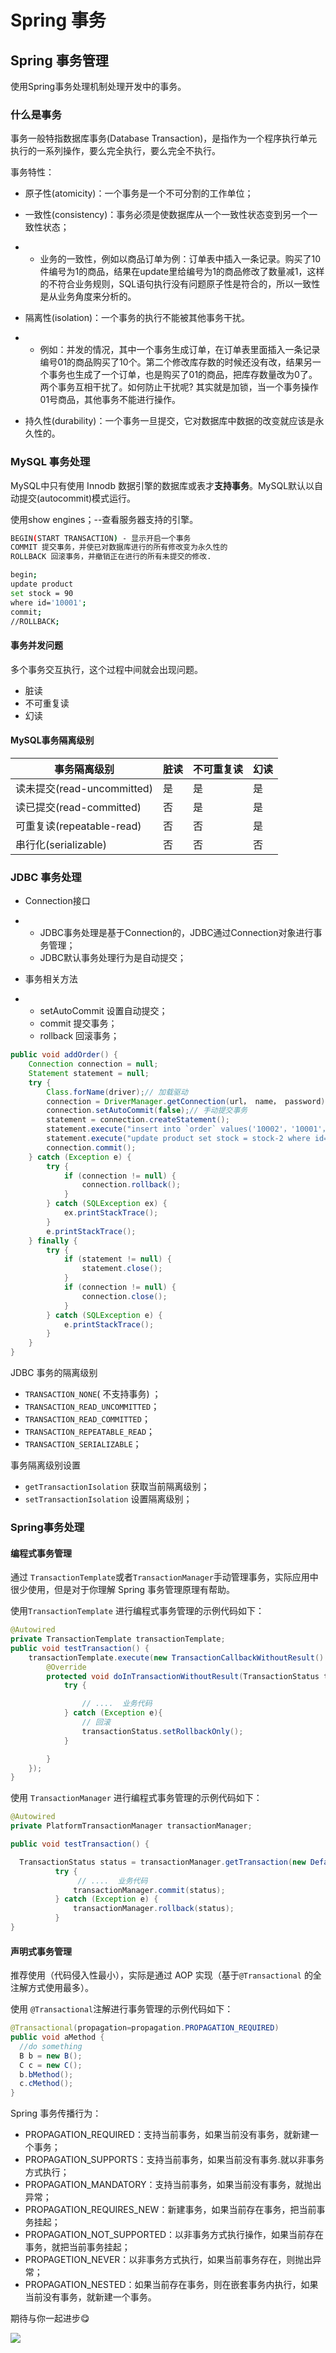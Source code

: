 # Spring 事务

## Spring 事务管理

使用Spring事务处理机制处理开发中的事务。

### 什么是事务

事务一般特指数据库事务(Database Transaction)，是指作为一个程序执行单元执行的一系列操作，要么完全执行，要么完全不执行。

事务特性：

- 原子性(atomicity)：一个事务是一个不可分割的工作单位；
- 一致性(consistency)：事务必须是使数据库从一个一致性状态变到另一个一致性状态；

- - 业务的一致性，例如以商品订单为例：订单表中插入一条记录。购买了10件编号为1的商品，结果在update里给编号为1的商品修改了数量减1，这样的不符合业务规则，SQL语句执行没有问题原子性是符合的，所以一致性是从业务角度来分析的。

- 隔离性(isolation)：一个事务的执行不能被其他事务干扰。

- - 例如：并发的情况，其中一个事务生成订单，在订单表里面插入一条记录编号01的商品购买了10个。第二个修改库存数的时候还没有改，结果另一个事务也生成了一个订单，也是购买了01的商品，把库存数量改为0了。两个事务互相干扰了。如何防止干扰呢? 其实就是加锁，当一个事务操作01号商品，其他事务不能进行操作。

- 持久性(durability)：一个事务一旦提交，它对数据库中数据的改变就应该是永久性的。

### MySQL 事务处理

MySQL中只有使用 Innodb 数据引擎的数据库或表才**支持事务**。MySQL默认以自动提交(autocommit)模式运行。

使用show engines；--查看服务器支持的引擎。

```bash
BEGIN(START TRANSACTION) - 显示开启一个事务
COMMIT 提交事务，并使已对数据库进行的所有修改变为永久性的
ROLLBACK 回滚事务，并撤销正在进行的所有未提交的修改.

begin;
update product
set stock = 90
where id='10001';
commit;
//ROLLBACK;
```

#### 事务并发问题

多个事务交互执行，这个过程中间就会出现问题。

- 脏读
- 不可重复读
- 幻读

#### MySQL事务隔离级别

| 事务隔离级别               | 脏读 | 不可重复读 | 幻读 |
| -------------------------- | ---- | ---------- | ---- |
| 读未提交(read-uncommitted) | 是   | 是         | 是   |
| 读已提交(read-committed)   | 否   | 是         | 是   |
| 可重复读(repeatable-read)  | 否   | 否         | 是   |
| 串行化(serializable)       | 否   | 否         | 否   |





### JDBC 事务处理

- Connection接口

- - JDBC事务处理是基于Connection的，JDBC通过Connection对象进行事务管理；
  - JDBC默认事务处理行为是自动提交；

- 事务相关方法

- - setAutoCommit 设置自动提交；
  - commit 提交事务；
  - rollback 回滚事务；



```java
public void addOrder() {
    Connection connection = null;
    Statement statement = null;
    try {
        Class.forName(driver);// 加载驱动
        connection = DriverManager.getConnection(url， name， password);
        connection.setAutoCommit(false);// 手动提交事务
        statement = connection.createStatement();
        statement.execute("insert into `order` values('10002'，'10001'，2，2499，now()，null，null，'王某'，'110'，'北京王府井'，'待发货')");
        statement.execute("update product set stock = stock-2 where id='10001'");
        connection.commit();
    } catch (Exception e) {
        try {
            if (connection != null) {
                connection.rollback();
            }
        } catch (SQLException ex) {
            ex.printStackTrace();
        }
        e.printStackTrace();
    } finally {
        try {
            if (statement != null) {
                statement.close();
            }
            if (connection != null) {
                connection.close();
            }
        } catch (SQLException e) {
            e.printStackTrace();
        }
    }
}
```



JDBC 事务的隔离级别

- `TRANSACTION_NONE`( 不支持事务) ；
- `TRANSACTION_READ_UNCOMMITTED`；
- `TRANSACTION_READ_COMMITTED`；
- `TRANSACTION_REPEATABLE_READ`；
- `TRANSACTION_SERIALIZABLE`；

事务隔离级别设置

- `getTransactionIsolation` 获取当前隔离级别；
- `setTransactionIsolation` 设置隔离级别；



### Spring事务处理

#### 编程式事务管理

通过 `TransactionTemplate`或者`TransactionManager`手动管理事务，实际应用中很少使用，但是对于你理解 Spring 事务管理原理有帮助。

使用`TransactionTemplate` 进行编程式事务管理的示例代码如下：

```java
@Autowired
private TransactionTemplate transactionTemplate;
public void testTransaction() {
    transactionTemplate.execute(new TransactionCallbackWithoutResult() {
        @Override
        protected void doInTransactionWithoutResult(TransactionStatus transactionStatus) {
            try {

                // ....  业务代码
            } catch (Exception e){
                // 回滚
                transactionStatus.setRollbackOnly();
            }

        }
    });
}
```

使用 `TransactionManager` 进行编程式事务管理的示例代码如下：

```java
@Autowired
private PlatformTransactionManager transactionManager;

public void testTransaction() {

  TransactionStatus status = transactionManager.getTransaction(new DefaultTransactionDefinition());
          try {
               // ....  业务代码
              transactionManager.commit(status);
          } catch (Exception e) {
              transactionManager.rollback(status);
          }
}
```

#### 声明式事务管理

推荐使用（代码侵入性最小），实际是通过 AOP 实现（基于`@Transactional` 的全注解方式使用最多）。

使用 `@Transactional`注解进行事务管理的示例代码如下：

```java
@Transactional(propagation=propagation.PROPAGATION_REQUIRED)
public void aMethod {
  //do something
  B b = new B();
  C c = new C();
  b.bMethod();
  c.cMethod();
}
```



Spring 事务传播行为：

- PROPAGATION_REQUIRED：支持当前事务，如果当前没有事务，就新建一个事务；
- PROPAGATION_SUPPORTS：支持当前事务，如果当前没有事务.就以非事务方式执行；
- PROPAGATION_MANDATORY：支持当前事务，如果当前没有事务，就抛出异常；
- PROPAGATION_REQUIRES_NEW：新建事务，如果当前存在事务，把当前事务挂起；
- PROPAGATION_NOT_SUPPORTED：以非事务方式执行操作，如果当前存在事务，就把当前事务挂起；
- PROPAGETION_NEVER：以非事务方式执行，如果当前事务存在，则抛出异常；
- PROPAGATION_NESTED：如果当前存在事务，则在嵌套事务内执行，如果当前没有事务，就新建一个事务。





期待与你一起进步😋

![](https://cdn.jsdelivr.net/gh/xzMhehe/StaticFile_CDN/static/img/202108311552149.png)
